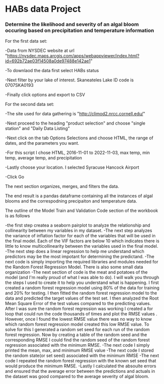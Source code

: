 # HABs data Project 
### Determine the likelihood and severity of an algal bloom occuring based on precipitation and temperature information

For the first data set:

-Data from NYSDEC website at url "https://nysdec.maps.arcgis.com/apps/webappviewer/index.html?id=692b72ae03f14508a0de97488e142ae1"

-To downlaod the data first select HABs status

-Next filter by your lake of interest.  Skaneateles Lake ID code is 0707SKA0193

-Finally click options and export to CSV


For the second data set:

-The site used for data gathering is "http://climod2.nrcc.cornell.edu/"

-Next proceed to the heading "product selection" and choose "single station" and "Daily Data Listing"

-Next click on the tab Options Selections and choose HTML, the range of dates, and the parameters you want.

-For this script I chose HTML, 2016-11-01 to 2022-11-03, max temp, min temp, average temp, and precipitation

-Lastly choose your location. I selected Syracuse Hancock Airport

-Click Go


The next section organizes, merges, and filters the data.  

  The end result is a pandas dataframe containing all the instances of algal blooms
  and the correspodning precipaiton and temperature data.






The outline of the Model Train and Validation Code section of the workbook is as follows

-the first step createa a seaborn pairplot to analyze the relationship and collinearity between my variables in my dataset.
-The next step analyzes the variance of inflation factor for each of the variables that will be used in the final model.  Each of the VIF factors are below 10 which indicates there is little to know multicollinearity between the variables used in the final model.
-The next step does a linear regression to help me understand which predictors may be the most impotant for determining the predictand.
-The next code is simply importing the required libraries and modules needed for the Random Forest Regression Model. There is also some small data organization
-The next section of code is the meat and potatoes of the model (and I'm really proud of what I was able to do).  I will walk you through the steps I used to create it to help you understand what is happening.  I first created a random forest regression model using 80% of the data for training and 20% for testing.  I then fitted the random forest regression model to the data and predicted the target values of the test set.  I then analyzed the Root Mean Square Error of the test values compared to the predicting values. After I was sure the random forest regression was working I created a for loop that could run the code thousands of times and plot the RMSE values .  However, once I found the lowest RMSE value there was no way to know which random forest regression model created this low RMSE value.  To solve for this I generated a random set seed for each run of the random forest regression.  Now by creating a table of the random seed and the corresponding RMSE I could find the random seed of the random forest regression associated with the minimum RMSE.
-The next code I simply printed the mean, max, and minimum RMSE value
-The next code I stored the random state(or set seed) associated with the minimum RMSE
-The next code I repeated the random forest regression with the known set seed that would produce the minimum RMSE.
-Lastly I calculated the absoulte errors and ensured that the average error between the predictions and actuals in the dataset was good compared to the average severity of algal bloom.
